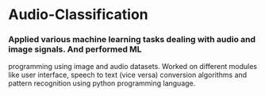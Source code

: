 # Audio-Classification
### Applied various machine learning tasks dealing with audio and image signals. And performed ML
programming using image and audio datasets.  Worked on different modules like user interface, speech to text (vice versa) conversion algorithms and pattern recognition using python programming language.
